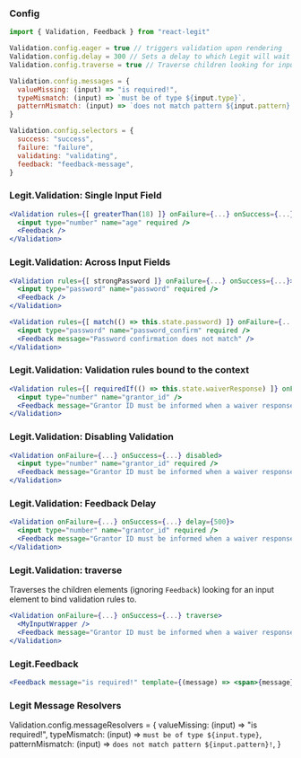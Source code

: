 ### Config

```jsx
import { Validation, Feedback } from "react-legit"

Validation.config.eager = true // triggers validation upon rendering
Validation.config.delay = 300 // Sets a delay to which Legit will wait for before triggering any validation feedback
Validation.config.traverse = true // Traverse children looking for input fields to bind validation rules to.

Validation.config.messages = {
  valueMissing: (input) => "is required!",
  typeMismatch: (input) => `must be of type ${input.type}`,
  patternMismatch: (input) => `does not match pattern ${input.pattern}!`,
}

Validation.config.selectors = {
  success: "success",
  failure: "failure",
  validating: "validating",
  feedback: "feedback-message",
}
```

### Legit.Validation: Single Input Field

```jsx
<Validation rules={[ greaterThan(18) ]} onFailure={...} onSuccess={...}>
  <input type="number" name="age" required />
  <Feedback />
</Validation>
```

### Legit.Validation: Across Input Fields

```jsx
<Validation rules={[ strongPassword ]} onFailure={...} onSuccess={...}>
  <input type="password" name="password" required />
  <Feedback />
</Validation>

<Validation rules={[ match(() => this.state.password) ]} onFailure={...} onSuccess={...}>
  <input type="password" name="password_confirm" required />
  <Feedback message="Password confirmation does not match" />
</Validation>
```

### Legit.Validation: Validation rules bound to the context

```jsx
<Validation rules={[ requiredIf(() => this.state.waiverResponse) ]} onFailure={...} onSuccess={...}>
  <input type="number" name="grantor_id" />
  <Feedback message="Grantor ID must be informed when a waiver response is provided" />
</Validation>
```

### Legit.Validation: Disabling Validation

```jsx
<Validation onFailure={...} onSuccess={...} disabled>
  <input type="number" name="grantor_id" required />
  <Feedback message="Grantor ID must be informed when a waiver response is provided" />
</Validation>
```

### Legit.Validation: Feedback Delay

```jsx
<Validation onFailure={...} onSuccess={...} delay={500}>
  <input type="number" name="grantor_id" required />
  <Feedback message="Grantor ID must be informed when a waiver response is provided" />
</Validation>
```

### Legit.Validation: traverse

Traverses the children elements (ignoring `Feedback`) looking for an input element to bind validation rules to.

```jsx
<Validation onFailure={...} onSuccess={...} traverse>
  <MyInputWrapper />
  <Feedback message="Grantor ID must be informed when a waiver response is provided" />
</Validation>
```

### Legit.Feedback

```jsx
<Feedback message="is required!" template={(message) => <span>{message}</span>} />
```
### Legit Message Resolvers

Validation.config.messageResolvers = {
  valueMissing: (input) => "is required!",
  typeMismatch: (input) => `must be of type ${input.type}`,
  patternMismatch: (input) => `does not match pattern ${input.pattern}!`,
}